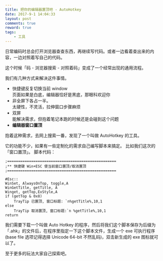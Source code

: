 ```yaml
---
title: 把你的编辑器置顶吧 - AutoHotkey
date: 2017-9-1 14:04:33
layout: post
comments: true
reward: true
tags:
    - 工具
---
```


日常编码时总会打开浏览器查查东西，再继续写代码。或者一边看着查出来的内容，一边对照着写自己的代码。

这个时候「码 - 浏览器搜索 - 对照着码」变成了一个经常出现的通用流程。

我们有几种方式来解决这件事情。

- 快捷键反复切换当前 window  
    页面如果是白底，编辑器恰好是黑底，那眼科欢迎你
- 非全屏下各占一半。  
    太硬性，不灵活，拉伸窗口步骤麻烦
- 双屏  
    能解决需求，但抱着笔记本跑的时候还是会碰到这个问题
- **编辑器窗口置顶**

<!--more-->

抱着这种需求，去网上搜索一番，发现了一个叫做 AutoHotkey 的工具。

它的功能不少，如果有一些定制化的需求自己编写脚本来搞定。
比如我们这次的「窗口置顶」。
脚本代码：
```
;==================================================
;** 快捷键 Win+ESC 使当前窗口置顶/取消置顶
;==================================================

#Esc::
WinSet, AlwaysOnTop, toggle,A
WinGetTitle, getTitle, A
Winget, getTop,ExStyle,A
if (getTop & 0x8)
    TrayTip 已置顶, 窗口标题: `n%getTitle%,10,1
else
    TrayTip 取消置顶, 窗口标题:`n %getTitle%,10,1
return
```
我们需要下载一个叫做 Auto Hotkey 的程序，然后将我们这个脚本保存为后缀为「.ahk」的文件后，在程序里指定一下这个脚本文件，生成一个 exe 可执行程序(base file 选项记得选择 Unicode 64-bit 不然乱码)，双击新生成的 exe 图标就可以了。

至于更多的玩法大家自己探索吧。